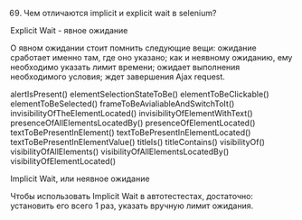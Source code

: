 69. Чем отличаются implicit и explicit wait в selenium?

Explicit Wait - явное ожидание

О явном ожидании стоит помнить следующие вещи: ожидание сработает именно там, где оно указано; как и неявному ожиданию,
ему необходимо указать лимит времени; ожидает выполнения необходимого условия; ждет завершения Ajax request.

alertIsPresent()
elementSelectionStateToBe()
elementToBeClickable()
elementToBeSelected()
frameToBeAvialiableAndSwitchToIt()
invisibilityOfTheElementLocated()
invisibilityOfElementWithText()
presenceOfAllElementsLocatedBy()
presenceOfElementLocated()
textToBePresentInElement()
textToBePresentInElementLocated()
textToBePresentInElementValue()
titleIs()
titleContains()
visibilityOf()
visibilityOfAllElements()
visibilityOfAllElementsLocatedBy()
visibilityOfElementLocated()

Implicit Wait, или неявное ожидание 

Чтобы использовать Implicit Wait в автотестестах, достаточно: установить его всего 1 раз, указать вручную лимит
ожидания.